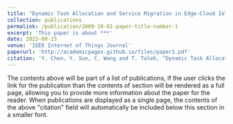 ```yaml
---
title: "Dynamic Task Allocation and Service Migration in Edge-Cloud IoT System Based on Deep Reinforcement Learning"
collection: publications
permalink: /publication/2009-10-01-paper-title-number-1
excerpt: 'This paper is about ***'
date: 2022-09-15
venue: 'IEEE Internet of Things Journal'
paperurl: 'http://academicpages.github.io/files/paper1.pdf'
citation: 'Y. Chen, Y. Sun, C. Wang and T. Taleb, "Dynamic Task Allocation and Service Migration in Edge-Cloud IoT System Based on Deep Reinforcement Learning," in IEEE Internet of Things Journal, vol. 9, no. 18, pp. 16742-16757, 2022, doi: 10.1109/JIOT.2022.3164441.'
---
```


The contents above will be part of a list of publications, if the user clicks the link for the publication than the contents of section will be rendered as a full page, allowing you to provide more information about the paper for the reader. When publications are displayed as a single page, the contents of the above "citation" field will automatically be included below this section in a smaller font.
